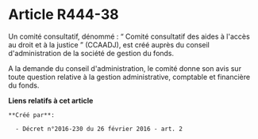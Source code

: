 # Article R444-38

Un comité consultatif, dénommé : “ Comité consultatif des aides à l'accès au droit et à la justice ” (CCAADJ), est créé
auprès du conseil d'administration de la société de gestion du fonds. 

A la demande du conseil d'administration, le comité donne son avis sur toute question relative à la gestion administrative,
comptable et financière du fonds.

**Liens relatifs à cet article**

	**Créé par**:

	  - Décret n°2016-230 du 26 février 2016 - art. 2
